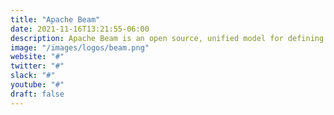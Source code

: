 ```yaml
---
title: "Apache Beam"
date: 2021-11-16T13:21:55-06:00
description: Apache Beam is an open source, unified model for defining both batch and streaming data-parallel processing pipelines.
image: "/images/logos/beam.png"
website: "#"
twitter: "#"
slack: "#"
youtube: "#"
draft: false
---
```


